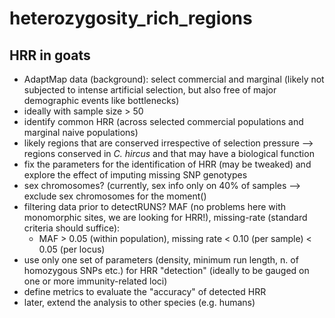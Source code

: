 # heterozygosity_rich_regions

## HRR in goats

- AdaptMap data (background): select commercial and marginal (likely not subjected to intense artificial selection, but also free of major demographic events like bottlenecks) 
- ideally with sample size > 50
- identify common HRR (across selected commercial populations and marginal naive populations)
- likely regions that are conserved irrespective of selection pressure  --> regions conserved in *C. hircus* and that may have a biological function
- fix the parameters for the identification of HRR (may be tweaked) and explore the effect of imputing missing SNP genotypes
- sex chromosomes? (currently, sex info only on 40% of samples --> exclude sex chromosomes for the moment()
- filtering data prior to detectRUNS? MAF (no problems here with monomorphic sites, we are looking for HRR!), missing-rate (standard criteria should suffice):
  -  MAF > 0.05 (within population), missing rate < 0.10 (per sample) < 0.05 (per locus)
- use only one set of parameters (density, minimum run length, n. of homozygous SNPs etc.) for HRR "detection" (ideally to be gauged on one or more immunity-related loci)
- define metrics to evaluate the "accuracy" of detected HRR
- later, extend the analysis to other species (e.g. humans)
